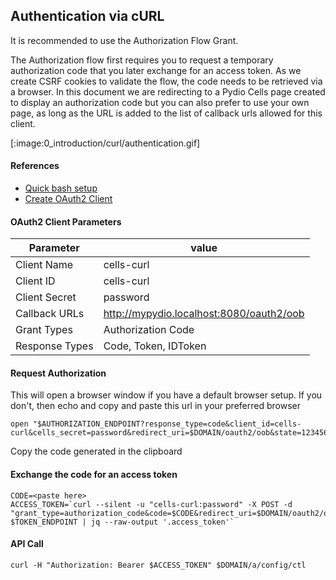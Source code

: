 ## Authentication via cURL

It is recommended to use the Authorization Flow Grant.

The Authorization flow first requires you to request a temporary authorization code that you later exchange for an access token. As we create CSRF cookies to validate the flow, the code needs to be retrieved via a browser. In this document we are redirecting to a Pydio Cells page created to display an authorization code but you can also prefer to use your own page, as long as the URL is added to the list of callback urls allowed for this client.

[:image:0_introduction/curl/authentication.gif]

#### References

- [Quick bash setup](../2_authentication#quick_bash_setup)
- [Create OAuth2 Client]() 

#### OAuth2 Client Parameters

| Parameter        | value                                    |
| ---------------- | ---------------------------------------- |
| Client Name      | cells-curl                               |
| Client ID        | cells-curl                               |
| Client Secret    | password                                 |
| Callback URLs    | http://mypydio.localhost:8080/oauth2/oob |
| Grant Types      | Authorization Code                       |
| Response Types   | Code, Token, IDToken                     |

#### Request Authorization

This will open a browser window if you have a default browser setup. If you don't, then echo and copy and paste this url in your preferred browser

```
open "$AUTHORIZATION_ENDPOINT?response_type=code&client_id=cells-curl&cells_secret=password&redirect_uri=$DOMAIN/oauth2/oob&state=12345678"
```

Copy the code generated in the clipboard

#### Exchange the code for an access token

```
CODE=<paste here>
ACCESS_TOKEN=`curl --silent -u "cells-curl:password" -X POST -d "grant_type=authorization_code&code=$CODE&redirect_uri=$DOMAIN/oauth2/oob" $TOKEN_ENDPOINT | jq --raw-output '.access_token'`
```

#### API Call

```
curl -H "Authorization: Bearer $ACCESS_TOKEN" $DOMAIN/a/config/ctl
```